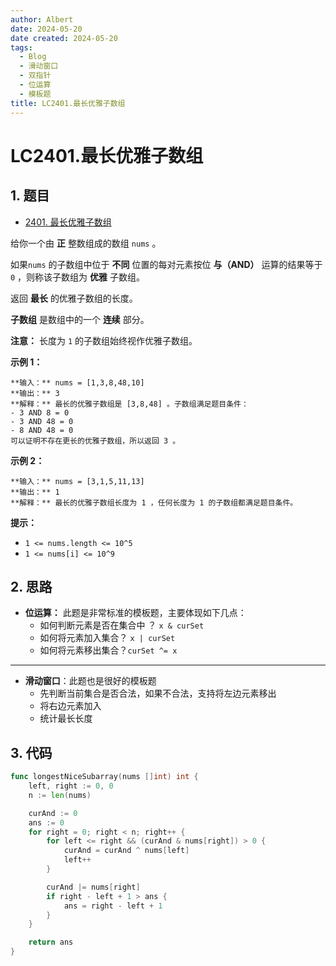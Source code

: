 ```yaml
---
author: Albert
date: 2024-05-20
date created: 2024-05-20
tags:
  - Blog
  - 滑动窗口
  - 双指针
  - 位运算
  - 模板题
title: LC2401.最长优雅子数组
---
```


# LC2401.最长优雅子数组

## 1. 题目

- [2401. 最长优雅子数组](https://leetcode.cn/problems/longest-nice-subarray/description/)

给你一个由 **正**  整数组成的数组 `nums` 。

如果`nums` 的子数组中位于 **不同**  位置的每对元素按位 **与（AND）** 运算的结果等于 `0` ，则称该子数组为 **优雅**  子数组。

返回 **最长**  的优雅子数组的长度。

**子数组**  是数组中的一个 **连续**  部分。

**注意：** 长度为 `1` 的子数组始终视作优雅子数组。

**示例 1：** 

```mdx
**输入：** nums = [1,3,8,48,10]
**输出：** 3
**解释：** 最长的优雅子数组是 [3,8,48] 。子数组满足题目条件：
- 3 AND 8 = 0
- 3 AND 48 = 0
- 8 AND 48 = 0
可以证明不存在更长的优雅子数组，所以返回 3 。
```

**示例 2：** 

```mdx
**输入：** nums = [3,1,5,11,13]
**输出：** 1
**解释：** 最长的优雅子数组长度为 1 ，任何长度为 1 的子数组都满足题目条件。
```

**提示：** 

- `1 <= nums.length <= 10^5`
- `1 <= nums[i] <= 10^9`

## 2. 思路

- **位运算：** 此题是非常标准的模板题，主要体现如下几点：
  - 如何判断元素是否在集合中 ？ `x & curSet`
  - 如何将元素加入集合？ `x | curSet`
  - 如何将元素移出集合？`curSet ^= x`
---
- **滑动窗口**：此题也是很好的模板题
  - 先判断当前集合是否合法，如果不合法，支持将左边元素移出
  - 将右边元素加入
  - 统计最长长度

## 3. 代码

```go
func longestNiceSubarray(nums []int) int {
    left, right := 0, 0
    n := len(nums)

    curAnd := 0
    ans := 0
    for right = 0; right < n; right++ {
        for left <= right && (curAnd & nums[right]) > 0 {
            curAnd = curAnd ^ nums[left]
            left++
        }

        curAnd |= nums[right]
        if right - left + 1 > ans {
            ans = right - left + 1
        }
    }

    return ans
}
```